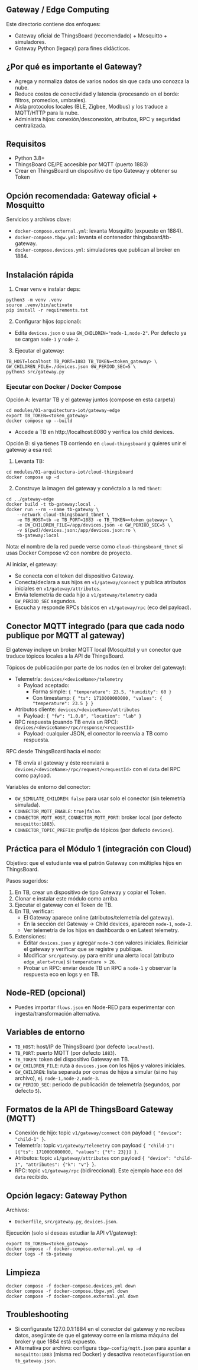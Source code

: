 ## Gateway / Edge Computing

Este directorio contiene dos enfoques:
- Gateway oficial de ThingsBoard (recomendado) + Mosquitto + simuladores.
- Gateway Python (legacy) para fines didácticos.

## ¿Por qué es importante el Gateway?
- Agrega y normaliza datos de varios nodos sin que cada uno conozca la nube.
- Reduce costos de conectividad y latencia (procesando en el borde: filtros, promedios, umbrales).
- Aísla protocolos locales (BLE, Zigbee, Modbus) y los traduce a MQTT/HTTP para la nube.
- Administra hijos: conexión/desconexión, atributos, RPC y seguridad centralizada.

## Requisitos
- Python 3.8+
- ThingsBoard CE/PE accesible por MQTT (puerto 1883)
- Crear en ThingsBoard un dispositivo de tipo Gateway y obtener su Token

## Opción recomendada: Gateway oficial + Mosquitto

Servicios y archivos clave:
- `docker-compose.external.yml`: levanta Mosquitto (expuesto en 1884).
- `docker-compose.tbgw.yml`: levanta el contenedor thingsboard/tb-gateway.
- `docker-compose.devices.yml`: simuladores que publican al broker en 1884.

## Instalación rápida
1) Crear venv e instalar deps:
```
python3 -m venv .venv
source .venv/bin/activate
pip install -r requirements.txt
```
2) Configurar hijos (opcional):
- Edita `devices.json` o usa `GW_CHILDREN="node-1,node-2"`. Por defecto ya se cargan `node-1` y `node-2`.
3) Ejecutar el gateway:
```
TB_HOST=localhost TB_PORT=1883 TB_TOKEN=<token_gateway> \
GW_CHILDREN_FILE=./devices.json GW_PERIOD_SEC=5 \
python3 src/gateway.py
```

### Ejecutar con Docker / Docker Compose

Opción A: levantar TB y el gateway juntos (compose en esta carpeta)
```
cd modules/01-arquitectura-iot/gateway-edge
export TB_TOKEN=<token_gateway>
docker compose up --build
```
- Accede a TB en http://localhost:8080 y verifica los child devices.

Opción B: si ya tienes TB corriendo en `cloud-thingsboard` y quieres unir el gateway a esa red:
1) Levanta TB:
```
cd modules/01-arquitectura-iot/cloud-thingsboard
docker compose up -d
```
2) Construye la imagen del gateway y conéctalo a la red `tbnet`:
```
cd ../gateway-edge
docker build -t tb-gateway:local .
docker run --rm --name tb-gateway \
	--network cloud-thingsboard_tbnet \
	-e TB_HOST=tb -e TB_PORT=1883 -e TB_TOKEN=<token_gateway> \
	-e GW_CHILDREN_FILE=/app/devices.json -e GW_PERIOD_SEC=5 \
	-v $(pwd)/devices.json:/app/devices.json:ro \
	tb-gateway:local
```
Nota: el nombre de la red puede verse como `cloud-thingsboard_tbnet` si usas Docker Compose v2 con nombre de proyecto.

Al iniciar, el gateway:
- Se conecta con el token del dispositivo Gateway.
- Conecta/declara a sus hijos en `v1/gateway/connect` y publica atributos iniciales en `v1/gateway/attributes`.
- Envía telemetría de cada hijo a `v1/gateway/telemetry` cada `GW_PERIOD_SEC` segundos.
- Escucha y responde RPCs básicos en `v1/gateway/rpc` (eco del payload).

## Conector MQTT integrado (para que cada nodo publique por MQTT al gateway)
El gateway incluye un broker MQTT local (Mosquitto) y un conector que traduce tópicos locales a la API de ThingsBoard.

Tópicos de publicación por parte de los nodos (en el broker del gateway):
- Telemetría: `devices/<deviceName>/telemetry`
	- Payload aceptado:
		- Forma simple: `{ "temperature": 23.5, "humidity": 60 }`
		- Con timestamp: `{ "ts": 1710000000000, "values": { "temperature": 23.5 } }`
- Atributos cliente: `devices/<deviceName>/attributes`
	- Payload: `{ "fw": "1.0.0", "location": "lab" }`
- RPC respuesta (cuando TB envía un RPC): `devices/<deviceName>/rpc/response/<requestId>`
	- Payload: cualquier JSON, el conector lo reenvía a TB como respuesta.

RPC desde ThingsBoard hacia el nodo:
- TB envía al gateway y éste reenviará a `devices/<deviceName>/rpc/request/<requestId>` con el `data` del RPC como payload.

Variables de entorno del conector:
- `GW_SIMULATE_CHILDREN`: `false` para usar solo el conector (sin telemetría simulada).
- `CONNECTOR_MQTT_ENABLE`: `true|false`.
- `CONNECTOR_MQTT_HOST`, `CONNECTOR_MQTT_PORT`: broker local (por defecto `mosquitto:1883`).
- `CONNECTOR_TOPIC_PREFIX`: prefijo de tópicos (por defecto `devices`).

## Práctica para el Módulo 1 (integración con Cloud)
Objetivo: que el estudiante vea el patrón Gateway con múltiples hijos en ThingsBoard.

Pasos sugeridos:
1) En TB, crear un dispositivo de tipo Gateway y copiar el Token.
2) Clonar e instalar este módulo como arriba.
3) Ejecutar el gateway con el Token de TB.
4) En TB, verificar:
	- El Gateway aparece online (atributos/telemetría del gateway).
	- En la sección del Gateway → Child devices, aparecen `node-1`, `node-2`.
	- Ver telemetría de los hijos en dashboards o en Latest telemetry.
5) Extensiones:
	- Editar `devices.json` y agregar `node-3` con valores iniciales. Reiniciar el gateway y verificar que se registre y publique.
	- Modificar `src/gateway.py` para emitir una alerta local (atributo `edge_alert=true`) si `temperature > 26`.
	- Probar un RPC: enviar desde TB un RPC a `node-1` y observar la respuesta eco en logs y en TB.

## Node-RED (opcional)
- Puedes importar `flows.json` en Node-RED para experimentar con ingesta/transformación alternativa.

## Variables de entorno
- `TB_HOST`: host/IP de ThingsBoard (por defecto `localhost`).
- `TB_PORT`: puerto MQTT (por defecto `1883`).
- `TB_TOKEN`: token del dispositivo Gateway en TB.
- `GW_CHILDREN_FILE`: ruta a `devices.json` con los hijos y valores iniciales.
- `GW_CHILDREN`: lista separada por comas de hijos a simular (si no hay archivo), ej. `node-1,node-2,node-3`.
- `GW_PERIOD_SEC`: periodo de publicación de telemetría (segundos, por defecto `5`).

## Formatos de la API de ThingsBoard Gateway (MQTT)
- Conexión de hijo: topic `v1/gateway/connect` con payload `{ "device": "child-1" }`.
- Telemetría: topic `v1/gateway/telemetry` con payload `{ "child-1": [{"ts": 1710000000000, "values": {"t": 23}}] }`.
- Atributos: topic `v1/gateway/attributes` con payload `{ "device": "child-1", "attributes": {"k": "v"} }`.
- RPC: topic `v1/gateway/rpc` (bidireccional). Este ejemplo hace eco del `data` recibido.

## Opción legacy: Gateway Python

Archivos:
- `Dockerfile`, `src/gateway.py`, `devices.json`.

Ejecución (solo si deseas estudiar la API v1/gateway):
```
export TB_TOKEN=<token_gateway>
docker compose -f docker-compose.external.yml up -d
docker logs -f tb-gateway
```

## Limpieza
```
docker compose -f docker-compose.devices.yml down
docker compose -f docker-compose.tbgw.yml down
docker compose -f docker-compose.external.yml down
```

## Troubleshooting
- Si configuraste 127.0.0.1:1884 en el conector del gateway y no recibes datos, asegúrate de que el gateway corre en la misma máquina del broker y que 1884 está expuesto.
- Alternativa por archivo: configura `tbgw-config/mqtt.json` para apuntar a `mosquitto:1883` (misma red Docker) y desactiva `remoteConfiguration` en `tb_gateway.json`.
